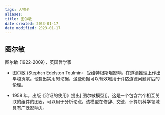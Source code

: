 ```yaml
---
tags: 人物卡
aliases: 
title: 图尔敏
date created: 2023-01-17
date modified: 2023-01-17
---
```


## 图尔敏

图尔敏 (1922-2009），英国哲学家

-   图尔敏 (Stephen Edelston Toulmin） 受维特根斯坦影响，在道德推理上作出卓越贡献。他提出实用的论据，这些论据可以有效地用于评估道德问题背后的伦理。

-   ﻿1958 年，出版《论证的使用》提出[[图尔敏模型]]。这是一个包含六个相互关联的组件的图表，可以用于分析论点。该模型在修辞、交流、计算机科学领域具有广泛影响力。

